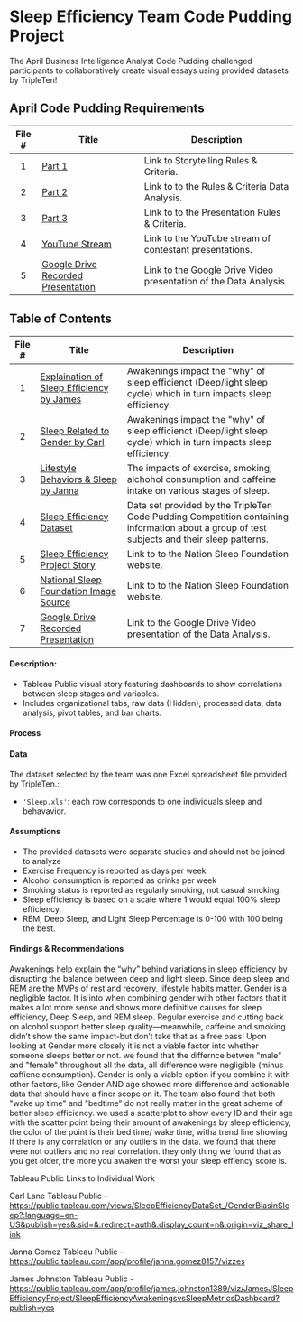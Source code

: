 # Sleep Efficiency Team Code Pudding Project
The April Business Intelligence Analyst Code Pudding challenged participants to collaboratively create visual essays using provided datasets by TripleTen! 

## April Code Pudding Requirements ##
 | File # | Title | Description |
 | :-----------: | ----------- |----------- |
 | 1 | [Part 1](https://www.thensf.org/what-is-sleep-quality/)| Link to Storytelling Rules & Criteria. |
 | 2 | [Part 2](https://coding-bootcamps.notion.site/Part-2-Rules-Criteria-Data-Analysis-1e06ed1efc938041969ded6133313a8c)| Link to to the Rules & Criteria Data Analysis. |
  | 3 | [Part 3](https://coding-bootcamps.notion.site/Part-3-Presentation-Rules-Criteria-1e06ed1efc93809d9cf7dce364e7b7eb)| Link to to the Presentation Rules & Criteria. |
 | 4 |  [YouTube Stream](https://www.youtube.com/live/qeavLBLIqFA)| Link to the YouTube stream of contestant presentations. |
 | 5 |  [Google Drive Recorded Presentation](https://drive.google.com/file/d/1AE9fBRMp0H-0caQ3LIgW1AlOXGTV9PQM/view?usp=drive_link)| Link to the Google Drive Video presentation of the Data Analysis. |
 


 ## Table of Contents ##
| File #  | Title | Description |
| :-----------: | ----------- |----------- |
| 1 | [Explaination of Sleep Efficiency by James](https://github.com/jjohnston3041/Sleep-Efficiency-Team-Project/blob/main/James%20J%20Sleep%20Efficency%20Project.twbx)| Awakenings impact the "why" of sleep efficienct (Deep/light sleep cycle) which in turn impacts sleep efficiency.|
| 2 | [Sleep Related to Gender by Carl](https://github.com/jjohnston3041/Sleep-Efficiency-Team-Project/blob/main/Carl%20J%20Sleep%20Efficiency%20Project.twbx)| Awakenings impact the "why" of sleep efficienct (Deep/light sleep cycle) which in turn impacts sleep efficiency.|
| 3 | [Lifestyle Behaviors & Sleep by Janna](https://github.com/jjohnston3041/Sleep-Efficiency-Team-Project/blob/main/Janna%20G%20Sleep%20Efficiency%20Project.twbx)| The impacts of exercise, smoking, alchohol consumption and caffeine intake on various stages of sleep. |
| 4 | [Sleep Efficiency Dataset](https://github.com/jjohnston3041/Sleep-Efficiency-Team-Project/blob/main/Sleep.xlsx) | Data set provided by the TripleTen Code Pudding Competition containing information about a group of test subjects and their sleep patterns.|
| 5 |[Sleep Efficiency Project Story](https://github.com/jjohnston3041/Sleep-Efficiency-Team-Project/blob/main/Sleep%20Efficiency%20Project%20Story.twbx)| Link to to the Nation Sleep Foundation website.|
| 6 | [National Sleep Foundation Image Source](https://www.thensf.org/what-is-sleep-quality/)| Link to to the Nation Sleep Foundation website. |
| 7 |  [Google Drive Recorded Presentation](https://drive.google.com/file/d/1AE9fBRMp0H-0caQ3LIgW1AlOXGTV9PQM/view?usp=drive_link)| Link to the Google Drive Video presentation of the Data Analysis. |



#### Description:
- Tableau Public visual story featuring dashboards to show correlations between sleep stages and variables. 
- Includes organizational tabs, raw data (Hidden), processed data, data analysis, pivot tables, and bar charts.

#### Process

#### Data
The dataset selected by the team was one Excel spreadsheet file provided by TripleTen.:
- `'Sleep.xls'`: each row corresponds to one individuals sleep and behavavior.

#### Assumptions
- The provided datasets were separate studies and should not be joined to analyze
- Exercise Frequency is reported as days per week
- Alcohol consumption is reported as drinks per week
- Smoking status is reported as regularly smoking, not casual smoking.
- Sleep efficiency is based on a scale where 1 would equal 100% sleep efficiency.
- REM, Deep Sleep, and Light Sleep Percentage is 0-100 with 100 being the best. 

#### Findings & Recommendations
Awakenings help explain the “why” behind variations in sleep efficiency by disrupting the balance between deep and light sleep. Since deep sleep and REM are the MVPs of rest and recovery, lifestyle habits matter. Gender is a negligible factor. It is into when combining gender with other factors that it makes a lot more sense and shows more definitive causes for sleep efficiency, Deep Sleep, and REM sleep. Regular exercise and cutting back on alcohol support better sleep quality—meanwhile, caffeine and smoking didn’t show the same impact-but don’t take that as a free pass!
Upon looking at Gender more closely it is not a viable factor into whether someone sleeps better or not. we found that the differnce betwen "male" and "female" throughout all the data, all difference were negligible (minus caffiene consumption). Gender is only a viable option if you combine it with other factors, like Gender AND age showed more difference and actionable data that should have a finer scope on it. 
The team also found that both "wake up time" and "bedtime" do not really matter in the great scheme of better sleep efficiency. we used a scatterplot to show every ID and their age with the scatter point being their amount of awakenings by sleep efficiency, the color of the point is their bed time/ wake time, witha trend line showing if there is any correlation or any outliers in the data. we found that there were not outliers and no real correlation. they only thing we found that as you get older, the more you awaken the worst your sleep effiency score is. 


Tableau Public Links to Individual Work

Carl Lane Tableau Public - https://public.tableau.com/views/SleepEfficiencyDataSet_/GenderBiasinSleep?:language=en-US&publish=yes&:sid=&:redirect=auth&:display_count=n&:origin=viz_share_link

Janna Gomez Tableau Public - https://public.tableau.com/app/profile/janna.gomez8157/vizzes

James Johnston Tableau Public - https://public.tableau.com/app/profile/james.johnston1389/viz/JamesJSleepEfficiencyProject/SleepEfficiencyAwakeningsvsSleepMetricsDashboard?publish=yes
